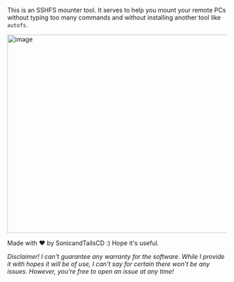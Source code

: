 This is an SSHFS mounter tool. It serves to help you mount your remote PCs without typing too many commands and without installing another tool like `autofs`.

<img width="620" height="455" alt="image" src="https://github.com/user-attachments/assets/01709145-c357-4616-9841-b64417130914" />

Made with ❤️ by SonicandTailsCD :)
Hope it's useful.

*Disclaimer! I can't guarantee any warranty for the software. While I provide it with hopes it will be of use, I can't say for certain there won't be any issues. However, you're free to open an issue at any time!*
